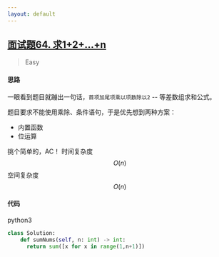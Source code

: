 ```yaml
---
layout: default
---
```


## [面试题64. 求1+2+…+n](https://leetcode-cn.com/problems/qiu-12n-lcof/)
>Easy

#### 思路
一眼看到题目就蹦出一句话，`首项加尾项乘以项数除以2` -- 等差数组求和公式。

题目要求不能使用乘除、条件语句，于是优先想到两种方案：
* 内置函数
* 位运算

挑个简单的，AC！
时间复杂度 $$ O(n) $$
空间复杂度 $$ O(n) $$

#### 代码
python3
```python
class Solution:
    def sumNums(self, n: int) -> int:
      return sum([x for x in range(1,n+1)])
```
